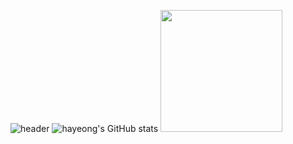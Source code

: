 ![header](https://capsule-render.vercel.app/api?type=waving&color=0:E2BFFF,100:80A1F9&text=Welcome%20to%20my%20Github&fontColor=FFFFFF&fontSize=40&fontAlign=72&fontAlignY=35&animation=twinkling&height=160)
![hayeong's GitHub stats](https://github-readme-stats.vercel.app/api?username=hayeong120&include_all_commits=true&show_icons=true&theme=buefy)
<img src="https://github-readme-stats.vercel.app/api/top-langs/?username=hayeong120&layout=compact&theme=buefy" height="195">
<!--
    ![Top Langs](https://github-readme-stats.vercel.app/api/top-langs/?username=hayeong120&layout=compact&theme=buefy)
    --> 
